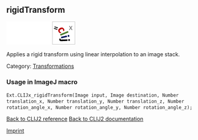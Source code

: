 ## rigidTransform
<img src="images/mini_empty_logo.png"/><img src="images/mini_empty_logo.png"/><img src="images/mini_clijx_logo.png"/>

Applies a rigid transform using linear interpolation to an image stack.

Category: [Transformations](https://clij.github.io/clij2-docs/reference__transform)

### Usage in ImageJ macro
```
Ext.CLIJx_rigidTransform(Image input, Image destination, Number translation_x, Number translation_y, Number translation_z, Number rotation_angle_x, Number rotation_angle_y, Number rotation_angle_z);
```


[Back to CLIJ2 reference](https://clij.github.io/clij2-docs/reference)
[Back to CLIJ2 documentation](https://clij.github.io/clij2-docs)

[Imprint](https://clij.github.io/imprint)

